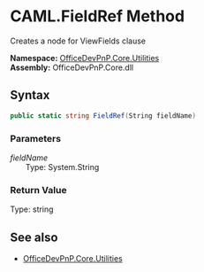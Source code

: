 # CAML.FieldRef Method  
Creates a <FieldRef> node for ViewFields clause  

**Namespace:** [OfficeDevPnP.Core.Utilities](OfficeDevPnP.Core.Utilities.md)  
**Assembly:** OfficeDevPnP.Core.dll  
## Syntax
```C#
public static string FieldRef(String fieldName)
```
### Parameters
*fieldName*  
&emsp;&emsp;Type: System.String  
### Return Value
Type: string  


## See also
- [OfficeDevPnP.Core.Utilities](OfficeDevPnP.Core.Utilities.md)
